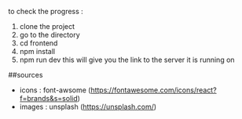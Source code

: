 to check the progress : 
1. clone the project
2. go to the directory 
3. cd frontend
4. npm install
5. npm run dev
this will give you the link to the server it is running on

##sources

- icons : font-awsome (https://fontawesome.com/icons/react?f=brands&s=solid)
- images : unsplash (https://unsplash.com/)
